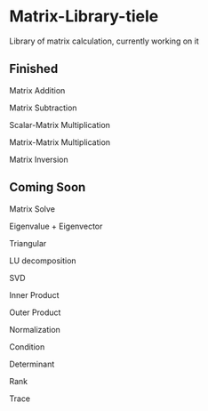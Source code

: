 # Matrix-Library-tiele

Library of matrix calculation, currently working on it

## Finished
Matrix Addition

Matrix Subtraction

Scalar-Matrix Multiplication

Matrix-Matrix Multiplication

Matrix Inversion

## Coming Soon
Matrix Solve

Eigenvalue + Eigenvector

Triangular

LU decomposition

SVD

Inner Product

Outer Product

Normalization

Condition

Determinant

Rank

Trace

